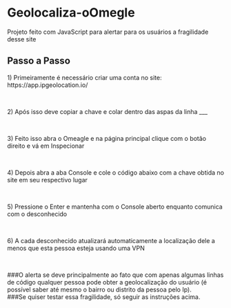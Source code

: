 # Geolocaliza-oOmegle
Projeto feito com JavaScript para alertar para os usuários a fragilidade desse site

## Passo a Passo

<p>1) Primeiramente é necessário criar uma conta no site:  https://app.ipgeolocation.io/</p></br>
<p>2) Após isso deve copiar a chave e colar dentro das aspas da linha ___</p></br>
<p>3) Feito isso abra o Omeagle e na página principal clique com o botão direito e vá em Inspecionar</p></br>
<p>4) Depois abra a aba Console e cole o código abaixo com a chave obtida no site em seu respectivo lugar</p></br>
<p>5) Pressione o Enter e mantenha com o Console aberto enquanto comunica com o desconhecido</p></br>
<p>6) A cada desconhecido atualizará automaticamente a localização dele a menos que esta pessoa esteja usando uma VPN</p></br>

###O alerta se deve principalmente ao fato que com apenas 
algumas linhas de código qualquer pessoa pode obter a geolocalização do usuário 
(é possível saber até mesmo o bairro ou distrito da pessoa pelo Ip).</br>
###Se quiser testar essa fragilidade, só seguir as instruções acima.

